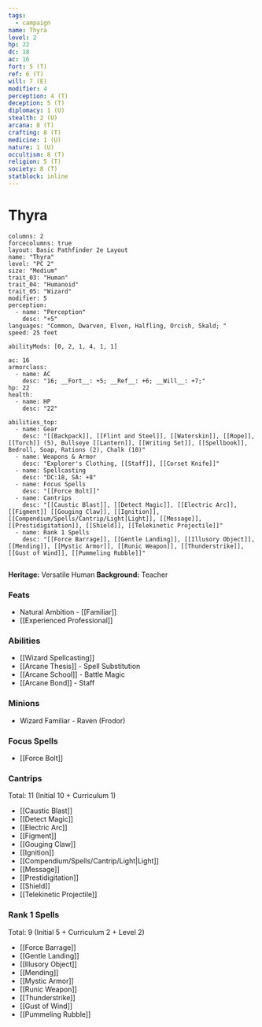 ```yaml
---
tags:
  - campaign
name: Thyra
level: 2
hp: 22
dc: 18
ac: 16
fort: 5 (T)
ref: 6 (T)
will: 7 (E)
modifier: 4
perception: 4 (T)
deception: 5 (T)
diplomacy: 1 (U)
stealth: 2 (U)
arcana: 8 (T)
crafting: 8 (T)
medicine: 1 (U)
nature: 1 (U)
occultism: 8 (T)
religion: 5 (T)
society: 8 (T)
statblock: inline
---
```

# Thyra

```statblock
columns: 2
forcecolumns: true
layout: Basic Pathfinder 2e Layout
name: "Thyra"
level: "PC 2"
size: "Medium"
trait_03: "Human"
trait_04: "Humanoid"
trait_05: "Wizard"
modifier: 5
perception:
  - name: "Perception"
    desc: "+5"
languages: "Common, Dwarven, Elven, Halfling, Orcish, Skald; "
speed: 25 feet

abilityMods: [0, 2, 1, 4, 1, 1]

ac: 16
armorclass:
  - name: AC
    desc: "16; __Fort__: +5; __Ref__: +6; __Will__: +7;"
hp: 22
health:
  - name: HP
    desc: "22"

abilities_top:
  - name: Gear
    desc: "[[Backpack]], [[Flint and Steel]], [[Waterskin]], [[Rope]], [[Torch]] (5), Bullseye [[Lantern]], [[Writing Set]], [[Spellbook]], Bedroll, Soap, Rations (2), Chalk (10)"
  - name: Weapons & Armor
    desc: "Explorer's Clothing, [[Staff]], [[Corset Knife]]"
  - name: Spellcasting
    desc: "DC:18, SA: +8"
  - name: Focus Spells
    desc: "[[Force Bolt]]"
  - name: Cantrips
    desc: "[[Caustic Blast]], [[Detect Magic]], [[Electric Arc]], [[Figment]] [[Gouging Claw]], [[Ignition]], [[Compendium/Spells/Cantrip/Light|Light]], [[Message]], [[Prestidigitation]], [[Shield]], [[Telekinetic Projectile]]"
  - name: Rank 1 Spells
    desc: "[[Force Barrage]], [[Gentle Landing]], [[Illusory Object]], [[Mending]], [[Mystic Armor]], [[Runic Weapon]], [[Thunderstrike]], [[Gust of Wind]], [[Pummeling Rubble]]"
    
```


**Heritage:** Versatile Human
**Background:** Teacher

### Feats

- Natural Ambition - [[Familiar]]
- [[Experienced Professional]]

### Abilities

- [[Wizard Spellcasting]]
- [[Arcane Thesis]] - Spell Substitution
- [[Arcane School]] - Battle Magic
- [[Arcane Bond]] - Staff

### Minions

- Wizard Familiar - Raven (Frodor)

### Focus Spells

- [[Force Bolt]]

### Cantrips

Total: 11 (Initial 10 + Curriculum 1)

- [[Caustic Blast]]
- [[Detect Magic]]
- [[Electric Arc]]
- [[Figment]]
- [[Gouging Claw]]
- [[Ignition]]
- [[Compendium/Spells/Cantrip/Light|Light]]
- [[Message]]
- [[Prestidigitation]]
- [[Shield]]
- [[Telekinetic Projectile]]

### Rank 1 Spells

Total: 9 (Initial 5 + Curriculum 2 + Level 2)

- [[Force Barrage]]
- [[Gentle Landing]]
- [[Illusory Object]]
- [[Mending]]
- [[Mystic Armor]]
- [[Runic Weapon]]
- [[Thunderstrike]]
- [[Gust of Wind]]
- [[Pummeling Rubble]]